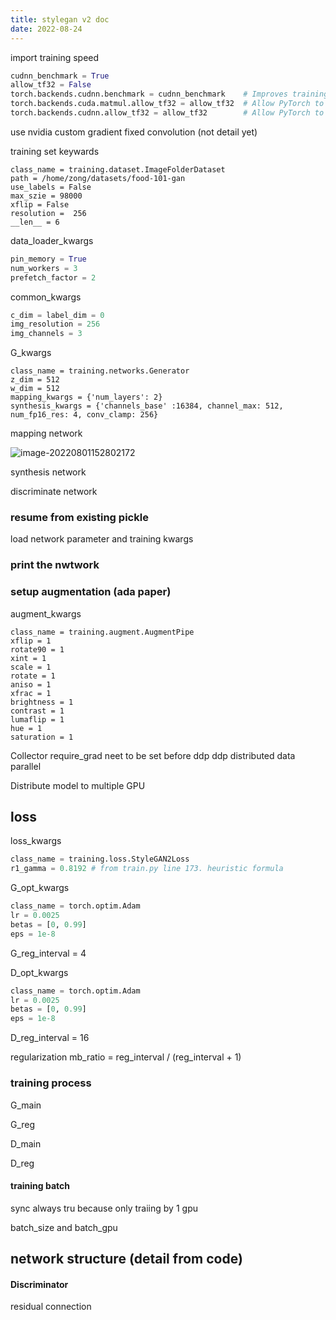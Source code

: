 ```yaml
---
title: stylegan v2 doc
date: 2022-08-24
---
```

import training speed


```python
cudnn_benchmark = True
allow_tf32 = False
torch.backends.cudnn.benchmark = cudnn_benchmark    # Improves training speed.
torch.backends.cuda.matmul.allow_tf32 = allow_tf32  # Allow PyTorch to internally use tf32 for matmul
torch.backends.cudnn.allow_tf32 = allow_tf32        # Allow PyTorch to internally use tf32 for convolutions
```

use nvidia custom gradient fixed convolution (not detail yet)


training set keywards
``` pyhon
class_name = training.dataset.ImageFolderDataset
path = /home/zong/datasets/food-101-gan
use_labels = False
max_szie = 98000
xflip = False
resolution =  256
__len__ = 6
```

data_loader_kwargs
```python
pin_memory = True
num_workers = 3
prefetch_factor = 2
```

common_kwargs
```python
c_dim = label_dim = 0
img_resolution = 256
img_channels = 3
```

G_kwargs
```
class_name = training.networks.Generator
z_dim = 512
w_dim = 512
mapping_kwargs = {'num_layers': 2}
synthesis_kwargs = {'channels_base' :16384, channel_max: 512, num_fp16_res: 4, conv_clamp: 256}
```

mapping network

![image-20220801152802172](/home/zong/.config/Typora/typora-user-images/image-20220801152802172.png)

synthesis network

discriminate network


### resume from existing pickle

load network parameter and training kwargs

### print the nwtwork


### setup augmentation (ada paper)

augment_kwargs
```
class_name = training.augment.AugmentPipe
xflip = 1
rotate90 = 1
xint = 1
scale = 1
rotate = 1
aniso = 1
xfrac = 1
brightness = 1
contrast = 1
lumaflip = 1
hue = 1
saturation = 1
```


Collector
require_grad neet to be set before ddp
ddp distributed data parallel

Distribute model to multiple GPU

## loss


loss_kwargs
```python
class_name = training.loss.StyleGAN2Loss
r1_gamma = 0.8192 # from train.py line 173. heuristic formula
```

G_opt_kwargs
```python
class_name = torch.optim.Adam
lr = 0.0025
betas = [0, 0.99]
eps = 1e-8
```
G_reg_interval = 4

D_opt_kwargs
```python
class_name = torch.optim.Adam
lr = 0.0025
betas = [0, 0.99]
eps = 1e-8
```

D_reg_interval = 16

regularization 
mb_ratio = reg_interval / (reg_interval + 1)

### training process

G_main

G_reg

D_main

D_reg

#### training batch

sync always tru because only traiing by 1 gpu

batch_size and batch_gpu


## network structure (detail from code)

#### Discriminator

residual connection

